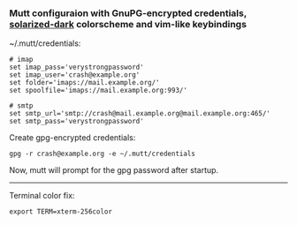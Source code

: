 ### Mutt configuraion with GnuPG-encrypted credentials, [solarized-dark](https://github.com/altercation/mutt-colors-solarized) colorscheme and vim-like keybindings



~/.mutt/credentials:
```
# imap
set imap_pass='verystrongpassword'
set imap_user='crash@example.org'
set folder='imaps://mail.example.org/'
set spoolfile='imaps://mail.example.org:993/'

# smtp
set smtp_url='smtp://crash@mail.example.org@mail.example.org:465/'
set smtp_pass='verystrongpassword'
```

Create gpg-encrypted credentials:

`gpg -r crash@example.org -e ~/.mutt/credentials`

Now, mutt will prompt for the gpg password after startup.

---

Terminal color fix: 

`export TERM=xterm-256color`
